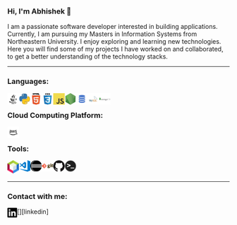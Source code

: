 

<!--
**V-Abhishek/V-Abhishek** is a ✨ _special_ ✨ repository because its `README.md` (this file) appears on your GitHub profile.

Here are some ideas to get you started:

- 🔭 I’m currently working on ...
- 🌱 I’m currently learning ...
- 👯 I’m looking to collaborate on ...
- 🤔 I’m looking for help with ...
- 💬 Ask me about ...
- 📫 How to reach me: ...
- 😄 Pronouns: ...
- ⚡ Fun fact: ...
-->
### Hi, I'm Abhishek 👋

I am a passionate software developer interested in building applications. Currently, I am pursuing my Masters in Information Systems from Northeastern University. I enjoy exploring and learning new technologies. Here you will find some of my projects I have worked on and collaborated, to get a better understanding of the technology stacks. 

***

### Languages:

<img align="left" alt="Java" width="26px" src="https://github.com/v-abhishek/v-abhishek/blob/master/images/java.svg" />
<img align="left" alt="Python" width="26px" src="https://github.com/v-abhishek/v-abhishek/blob/master/images/python.png" />
<img align="left" alt="HTML5" width="26px" src="https://github.com/v-abhishek/v-abhishek/blob/master/images/html.png" />
<img align="left" alt="CSS3" width="26px" src="https://github.com/v-abhishek/v-abhishek/blob/master/images/css.png" />
<img align="left" alt="JavaScript" width="26px" src="https://github.com/v-abhishek/v-abhishek/blob/master/images/javascript.png" />
<img align="left" alt="Node.js" width="26px" src="https://github.com/v-abhishek/v-abhishek/blob/master/images/nodejs.png" />
<img align="left" alt="SQL" width="26px" src="https://github.com/v-abhishek/v-abhishek/blob/master/images/sql.png" />
<img align="left" alt="MySQL" width="26px" src="https://github.com/v-abhishek/v-abhishek/blob/master/images/mysql.png" />
<img align="left" alt="MongoDB" width="26px" src="https://github.com/v-abhishek/v-abhishek/blob/master/images/mongodb.png" />

<br/>

### Cloud Computing Platform:

<img align="left" alt="AWS" width="26px" src="https://github.com/v-abhishek/v-abhishek/blob/master/images/aws.png" />

<br/>

### Tools:

<img align="left" alt="Netbeans" width="26px" src="https://github.com/v-abhishek/v-abhishek/blob/master/images/netbeans.svg" />
<img align="left" alt="Visual Studio Code" width="26px" src="https://github.com/v-abhishek/v-abhishek/blob/master/images/vscode.png" />
<img align="left" alt="Eclipse" width="26px" src="https://github.com/v-abhishek/v-abhishek/blob/master/images/eclipse.png" />
<img align="left" alt="Git" width="26px" src="https://github.com/v-abhishek/v-abhishek/blob/master/images/git.png" />
<img align="left" alt="GitHub" width="26px" src="https://github.com/v-abhishek/v-abhishek/blob/master/images/github.png" />
<img align="left" alt="HTML5" width="26px" src="https://github.com/v-abhishek/v-abhishek/blob/master/images/terminal.png" />

<br />
<br />

***
### Contact with me:
[<img align="left" alt="LinkedIn" width="22px" src="images/linkedin.svg" />][linkedin]
